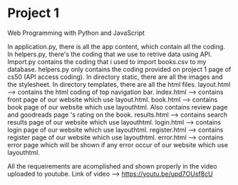 # Project 1

Web Programming with Python and JavaScript

In application.py, there is all the app content, which contain all the coding.
In helpers.py, there's the coding that we use to retrive data using API.
Import.py contains the coding that i used to import books.csv to my database.
helpers.py only contains the coding provided on project 1 page of cs50 (API access coding).
In directory static, there are all the images and the stylesheet.
In directory templates, there are all the html files.
  layout.html --> contains the html coding of top navigation bar.
  index.html --> contains front page of our website which use layout.html.
  book.html --> contains  book page of our website which use layouthtml. Also contains review page and goodreads page 's rating on the book.
  results.html --> contains search results page of our website which use layouthtml.
  login.html --> contains login page of our website which use layouthtml.
  register.html --> contains register page of our website which use layouthtml.
  error.html --> contains error page which will be shown if any error occur of our website which use layouthtml.

  All the requeirements are acomplished and shown properly in the video uploaded to youtube.
  Link of video --> https://youtu.be/upd7OUsf8cU
